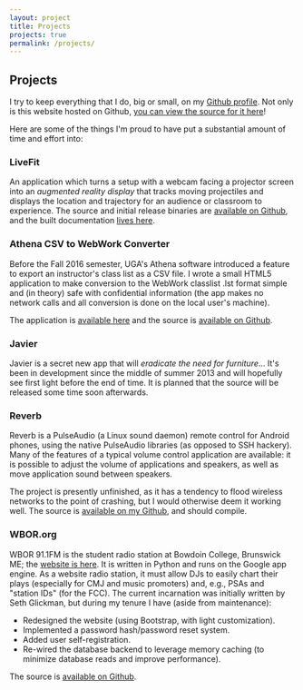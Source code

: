 ```yaml
---
layout: project
title: Projects
projects: true
permalink: /projects/
---
```


## Projects

I try to keep everything that I do, big or
small, on my [Github profile](https://github.com/hchapman). Not only
is this website hosted on Github,
[you can view the source for it here](https://github.com/hchapman/hchapman.github.io)!

Here are some of the things I'm proud to have put a substantial amount of
time and effort into:

### LiveFit

An application which turns a setup with a webcam facing a projector screen into
an *augmented reality display* that tracks moving projectiles and displays the
location and trajectory for an audience or classroom to experience. The source
and initial release binaries are
[available on Github](https://github.com/hchapman/LiveFit), and the
built documentation [lives here](https://hchapman.github.io/LiveFit).

### Athena CSV to WebWork Converter

Before the Fall 2016 semester, UGA's Athena software introduced a feature to
export an instructor's class list as a CSV file. I wrote a small HTML5 application
to make conversion to the WebWork classlist .lst format simple and (in theory)
safe with confidential information (the app makes no network calls and all
conversion is done on the local user's machine).

The application is [available here](../wwconvert/) and the source is
[available on Github](https://github.com/hchapman/uga-webwork-tools).

### Javier

Javier is a secret new app that will *eradicate the need for
furniture*... It's been in development since the middle of summer 2013
and will hopefully see first light before the end of time. It is
planned that the source will be released some time soon afterwards.

### Reverb

Reverb is a PulseAudio (a Linux sound daemon) remote control for
Android phones, using the native PulseAudio libraries (as opposed to
SSH hackery). Many of the features of a typical volume control
application are available: it is possible to adjust the volume of
applications and speakers, as well as move application sound between
speakers.

The project is presently unfinished, as it has a tendency to flood
wireless networks to the point of crashing, but I would otherwise deem
it working well. The source is
[available on my Github](https://github.com/hchapman/reverb), and
should compile.

### WBOR.org

WBOR 91.1FM is the student radio station at Bowdoin College, Brunswick
ME; the [website is here](http://www.wbor.org/). It is written in
Python and runs on the Google app engine. As a website radio
station, it must allow DJs to easily chart their plays (especially for
CMJ and music promoters) and, e.g., PSAs and "station IDs" (for the
FCC). The current incarnation was initially written by Seth Glickman,
but during my tenure I have (aside from maintenance):

+ Redesigned the website (using Bootstrap, with light customization).
+ Implemented a password hash/password reset system.
+ Added user self-registration.
+ Re-wired the database backend to leverage memory caching (to
minimize database reads and improve performance).

The source is [available on Github](https://github.com/rmartinez93/WBOR).
